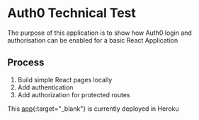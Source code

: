 # Auth0 Technical Test

The purpose of this application is to show how Auth0 login and authorisation can be enabled for a basic React Application

## Process
1. Build simple React pages locally
2. Add authentication
3. Add authorization for protected routes


This [app](https://authtamtech.herokuapp.com/){:target="_blank"} is currently deployed in Heroku